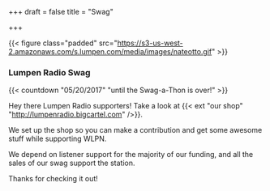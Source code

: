 +++
draft = false
title = "Swag"

+++

{{< figure class="padded" src="https://s3-us-west-2.amazonaws.com/s.lumpen.com/media/images/nateotto.gif" >}}

### Lumpen Radio Swag

{{< countdown "05/20/2017" "until the Swag-a-Thon is over!" >}}

Hey there Lumpen Radio supporters! Take a look at {{< ext "our shop" "http://lumpenradio.bigcartel.com" />}}.

We set up the shop so you can make a contribution and get some awesome stuff while supporting WLPN.

We depend on listener support for the majority of our funding, and all the sales of our swag support the station.

Thanks for checking it out!
